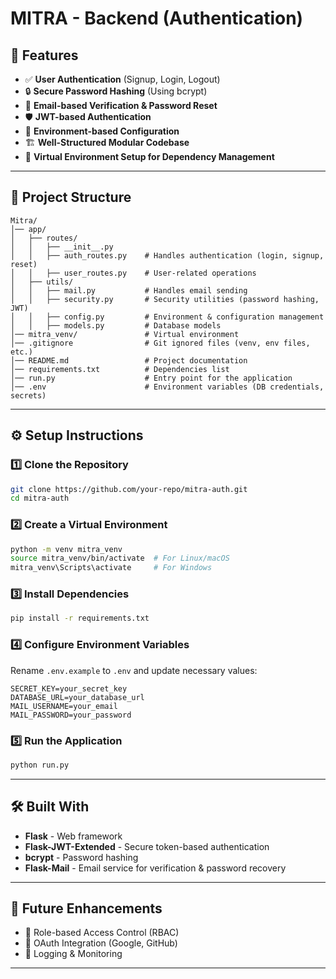 # MITRA - Backend (Authentication)



## 📌 Features
- ✅ **User Authentication** (Signup, Login, Logout)
- 🔒 **Secure Password Hashing** (Using bcrypt)
- 📧 **Email-based Verification & Password Reset**
- 🛡️ **JWT-based Authentication**
- 💜 **Environment-based Configuration**
- 🏗️ **Well-Structured Modular Codebase**
- 📂 **Virtual Environment Setup for Dependency Management**

---

## 🏡 Project Structure
```
Mitra/
│── app/
│   ├── routes/
│   │   ├── __init__.py
│   │   ├── auth_routes.py    # Handles authentication (login, signup, reset)
│   │   ├── user_routes.py    # User-related operations
│   ├── utils/
│   │   ├── mail.py           # Handles email sending
│   │   ├── security.py       # Security utilities (password hashing, JWT)
│   │   ├── config.py         # Environment & configuration management
│   │   ├── models.py         # Database models
│── mitra_venv/               # Virtual environment
│── .gitignore                # Git ignored files (venv, env files, etc.)
│── README.md                 # Project documentation
│── requirements.txt          # Dependencies list
│── run.py                    # Entry point for the application
│── .env                      # Environment variables (DB credentials, secrets)
```

---

## ⚙️ Setup Instructions

### 1️⃣ Clone the Repository
```sh
git clone https://github.com/your-repo/mitra-auth.git
cd mitra-auth
```

### 2️⃣ Create a Virtual Environment
```sh
python -m venv mitra_venv
source mitra_venv/bin/activate  # For Linux/macOS
mitra_venv\Scripts\activate     # For Windows
```

### 3️⃣ Install Dependencies
```sh
pip install -r requirements.txt
```

### 4️⃣ Configure Environment Variables
Rename `.env.example` to `.env` and update necessary values:
```env
SECRET_KEY=your_secret_key
DATABASE_URL=your_database_url
MAIL_USERNAME=your_email
MAIL_PASSWORD=your_password
```

### 5️⃣ Run the Application
```sh
python run.py
```

---

## 🛠️ Built With
- **Flask** - Web framework
- **Flask-JWT-Extended** - Secure token-based authentication
- **bcrypt** - Password hashing
- **Flask-Mail** - Email service for verification & password recovery

---

## 🚀 Future Enhancements
- 🔹 Role-based Access Control (RBAC)
- 🔹 OAuth Integration (Google, GitHub)
- 🔹 Logging & Monitoring

---


